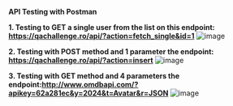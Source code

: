 **API Testing with Postman**

**1. Testing to GET a single user from the list on this endpoint: https://qachallenge.ro/api/?action=fetch_single&id=1**
![image](https://github.com/ChiriacAlina/APITests/assets/160241958/67798bf4-73de-4df9-846a-9d65acd7be45)

**2. Testing with POST method and 1 parameter the endpoint: https://qachallenge.ro/api/?action=insert**
![image](https://github.com/ChiriacAlina/APITests/assets/160241958/8e7ffa21-3dfa-4262-85e3-aa5aef01d3dd)

**3. Testing with GET method and 4 parameters the endpoint:http://www.omdbapi.com/?apikey=62a281ec&y=2024&t=Avatar&r=JSON**
![image](https://github.com/ChiriacAlina/APITests/assets/160241958/ec85233b-b90a-40a6-a128-6f89428765e1)
